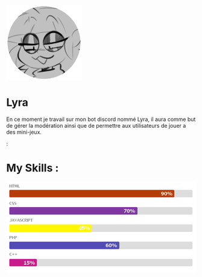 <img style="height:200px; with:200px;" src="Lyra.png">
<h1>Lyra</h1>
<p>En ce moment je travail sur mon bot discord nommé Lyra, il aura comme but de gérer la modération ainsi que de permettre aux utilisateurs de jouer a des mini-jeux.</p>
<p>:</p>
<h1>My Skills :</h1>
<img style="with:200px;" src="Myskills7.png">
<!--
**Woulfty/Woulfty** is a ✨ _special_ ✨ repository because its `README.md` (this file) appears on your GitHub profile.

Here are some ideas to get you started:

- 🔭 I’m currently working on ...
- 🌱 I’m currently learning ...
- 👯 I’m looking to collaborate on ...
- 🤔 I’m looking for help with ...
- 💬 Ask me about ...
- 📫 How to reach me: ...
- 😄 Pronouns: ...
- ⚡ Fun fact: ...
-->
